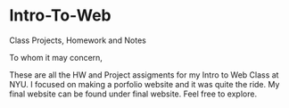 # Intro-To-Web
Class Projects, Homework and Notes

To whom it may concern,

These are all the HW and Project assigments for my Intro to Web Class at NYU.
I focused on making a porfolio website and it was quite the ride.
My final website can be found under final website. Feel free to explore.
